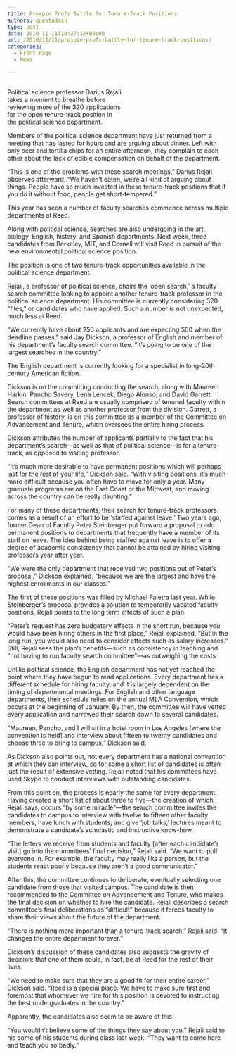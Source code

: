 ```yaml
---
title: Prospie Profs Battle for Tenure-Track Positions
authors: questadmin
type: post
date: 2010-11-11T19:27:12+00:00
url: /2010/11/11/prospie-profs-battle-for-tenure-track-positions/
categories:
  - Front Page
  - News

---
```

<div id="attachment_478" style="width: 262px" class="wp-caption alignleft">
  <a href="https://i1.wp.com/www.reedquest.org/wp-content/uploads/2010/11/Darius.jpg"><img class="size-full wp-image-478 " title="Political science professor Darius Rejali takes a moment to breathe before reviewing more of the 320 applications for the open tenure-track position in the political science department." src="https://i1.wp.com/www.reedquest.org/wp-content/uploads/2010/11/Darius.jpg?resize=252%2C211" alt="" data-recalc-dims="1" /></a>
  
  <p class="wp-caption-text">
    Political science professor Darius Rejali takes a moment to breathe before reviewing more of the 320 applications for the open tenure-track position in the political science department.
  </p>
</div>

Members of the political science department have just returned from a meeting that has lasted for hours and are arguing about dinner. Left with only beer and tortilla chips for an entire afternoon, they complain to each other about the lack of edible compensation on behalf of the department.

“This is one of the problems with these search meetings,” Darius Rejali observes afterward. “We haven’t eaten, we’re all kind of arguing about things. People have so much invested in these tenure-track positions that if you do it without food, people get short-tempered.”

This year has seen a number of faculty searches commence across multiple departments at Reed.

Along with political science, searches are also undergoing in the art, biology, English, history, and Spanish departments. Next week, three candidates from Berkeley, MIT, and Cornell will visit Reed in pursuit of the new environmental political science position.

The position is one of two tenure-track opportunities available in the political science department.

Rejali, a professor of political science, chairs the ‘open search,’ a faculty search committee looking to appoint another tenure-track professor in the political science department. His committee is currently considering 320 “files,” or candidates who have applied. Such a number is not unexpected, much less at Reed.

“We currently have about 250 applicants and are expecting 500 when the deadline passes,” said Jay Dickson, a professor of English and member of his department’s faculty search committee. “It’s going to be one of the largest searches in the country.”

The English department is currently looking for a specialist in long-20th century American fiction.

Dickson is on the committing conducting the search, along with Maureen Harkin, Pancho Savery, Lena Lencek, Diego Alonso, and David Garrett. Search committees at Reed are usually comprised of tenured faculty within the department as well as another professor from the division. Garrett, a professor of history, is on this committee as a member of the Committee on Advancement and Tenure, which oversees the entire hiring process.

Dickson attributes the number of applicants partially to the fact that his department’s search—as well as that of political science—is for a tenure-track, as opposed to visiting professor.

“It’s much more desirable to have permanent positions which will perhaps last for the rest of your life,” Dickson said. “With visiting positions, it’s much more difficult because you often have to move for only a year. Many graduate programs are on the East Coast or the Midwest, and moving across the country can be really daunting.”

For many of these departments, their search for tenure-track professors comes as a result of an effort to be ‘staffed against leave.’ Two years ago, former Dean of Faculty Peter Steinberger put forward a proposal to add permanent positions to departments that frequently have a member of its staff on leave. The idea behind being staffed against leave is to offer a degree of academic consistency that cannot be attained by hiring visiting professors year after year.

“We were the only department that received two positions out of Peter’s proposal,” Dickson explained, “because we are the largest and have the highest enrollments in our classes.”

The first of these positions was filled by Michael Faletra last year. While Steinberger’s proposal provides a solution to temporarily vacated faculty positions, Rejali points to the long term effects of such a plan.

“Peter’s request has zero budgetary effects in the short run, because you would have been hiring others in the first place,” Rejali explained. “But in the long run, you would also need to consider effects such as salary increases.” Still, Rejali sees the plan’s benefits—such as consistency in teaching and “not having to run faculty search committee”—as outweighing the costs.

Unlike political science, the English department has not yet reached the point where they have begun to read applications. Every department has a different schedule for hiring faculty, and it is largely dependent on the timing of departmental meetings. For English and other language departments, their schedule relies on the annual MLA Convention, which occurs at the beginning of January. By then, the committee will have vetted every application and narrowed their search down to several candidates.

“Maureen, Pancho, and I will sit in a hotel room in Los Angeles [where the convention is held] and interview about fifteen to twenty candidates and choose three to bring to campus,” Dickson said.

As Dickson also points out, not every department has a national convention at which they can interview, so for some a short list of candidates is often just the result of extensive vetting. Rejali noted that his committees have used Skype to conduct interviews with outstanding candidates.

From this point on, the process is nearly the same for every department. Having created a short list of about three to five—the creation of which, Rejali says, occurs “by some miracle”—the search committee invites the candidates to campus to interview with twelve to fifteen other faculty members, have lunch with students, and give ‘job talks,’ lectures meant to demonstrate a candidate’s scholastic and instructive know-how.

“The letters we receive from students and faculty [after each candidate’s visit] go into the committees’ final decision,” Rejali said. “We want to pull everyone in. For example, the faculty may really like a person, but the students react poorly because they aren’t a good communicator.”

After this, the committee continues to deliberate, eventually selecting one candidate from those that visited campus. The candidate is then recommended to the Committee on Advancement and Tenure, who makes the final decision on whether to hire the candidate. Rejali describes a search committee’s final deliberations as “difficult” because it forces faculty to share their views about the future of the department.

“There is nothing more important than a tenure-track search,” Rejali said. “It changes the entire department forever.”

Dickson’s discussion of these candidates also suggests the gravity of decision: that one of them could, in fact, be at Reed for the rest of their lives.

“We need to make sure that they are a good fit for their entire career,” Dickson said. “Reed is a special place. We have to make sure first and foremost that whomever we hire for this position is devoted to instructing the best undergraduates in the country.”

Apparently, the candidates also seem to be aware of this.

“You wouldn’t believe some of the things they say about you,” Rejali said to his some of his students during class last week. “They want to come here and teach you so badly.”